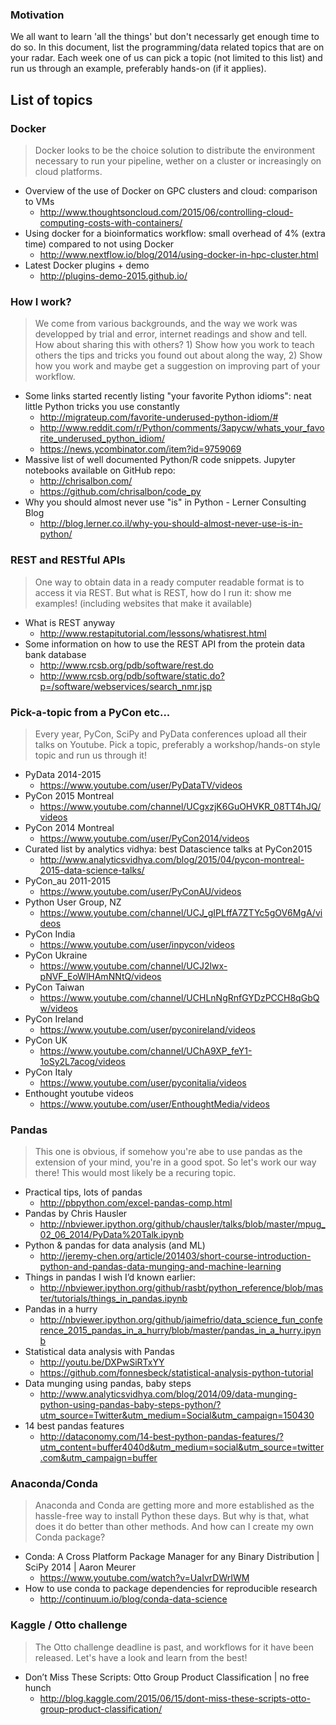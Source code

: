 ### Motivation

We all want to learn 'all the things' but don't necessarly get enough time to do so.
In this document, list the programming/data related topics that are on your radar.
Each week one of us can pick a topic (not limited to this list) and run us through an example, preferably hands-on (if it applies).

## List of topics

### Docker

> Docker looks to be the choice solution to distribute the environment necessary to run your pipeline,
  wether on a cluster or increasingly on cloud platforms.

* Overview of the use of Docker on GPC clusters and cloud: comparison to VMs
  * http://www.thoughtsoncloud.com/2015/06/controlling-cloud-computing-costs-with-containers/
* Using docker for a bioinformatics workflow: small overhead of 4% (extra time) compared to not using Docker
  * http://www.nextflow.io/blog/2014/using-docker-in-hpc-cluster.html
* Latest Docker plugins + demo
  * http://plugins-demo-2015.github.io/

### How I work?

> We come from various backgrounds, and the way we work was developped by trial and error, internet readings and
  show and tell. How about sharing this with others? 1) Show how you work to teach others the tips and tricks you
  found out about along the way, 2) Show how you work and maybe get a suggestion on improving part of your workflow.

* Some links started recently listing "your favorite Python idioms": neat little Python tricks you use constantly 
  * http://migrateup.com/favorite-underused-python-idiom/#
  * http://www.reddit.com/r/Python/comments/3apycw/whats_your_favorite_underused_python_idiom/
  * https://news.ycombinator.com/item?id=9759069
* Massive list of well documented Python/R code snippets. Jupyter notebooks available on GitHub repo:
  * http://chrisalbon.com/
  * https://github.com/chrisalbon/code_py
* Why you should almost never use "is" in Python - Lerner Consulting Blog
  * http://blog.lerner.co.il/why-you-should-almost-never-use-is-in-python/

### REST and RESTful APIs

> One way to obtain data in a ready computer readable format is to access it via REST. But what is REST, how do I
  run it: show me examples! (including websites that make it available)

* What is REST anyway
  * http://www.restapitutorial.com/lessons/whatisrest.html
* Some information on how to use the REST API from the protein data bank database
  * http://www.rcsb.org/pdb/software/rest.do
  * http://www.rcsb.org/pdb/software/static.do?p=/software/webservices/search_nmr.jsp

### Pick-a-topic from a PyCon etc...

> Every year, PyCon, SciPy and PyData conferences upload all their talks on Youtube. Pick a topic, preferably
  a workshop/hands-on style topic and run us through it!

* PyData 2014-2015
  * https://www.youtube.com/user/PyDataTV/videos
* PyCon 2015 Montreal
  * https://www.youtube.com/channel/UCgxzjK6GuOHVKR_08TT4hJQ/videos
* PyCon 2014 Montreal
  * https://www.youtube.com/user/PyCon2014/videos
* Curated list by analytics vidhya: best Datascience talks at PyCon2015
  * http://www.analyticsvidhya.com/blog/2015/04/pycon-montreal-2015-data-science-talks/
* PyCon_au 2011-2015
  * https://www.youtube.com/user/PyConAU/videos
* Python User Group, NZ
  * https://www.youtube.com/channel/UCJ_gIPLffA7ZTYc5gOV6MgA/videos
* PyCon India
  * https://www.youtube.com/user/inpycon/videos
* PyCon Ukraine
  * https://www.youtube.com/channel/UCJ2lwx-pNVF_EoWlHAmNNtQ/videos
* PyCon Taiwan
  * https://www.youtube.com/channel/UCHLnNgRnfGYDzPCCH8qGbQw/videos
* PyCon Ireland
  * https://www.youtube.com/user/pyconireland/videos
* PyCon UK
  * https://www.youtube.com/channel/UChA9XP_feY1-1oSy2L7acog/videos
* PyCon Italy
  * https://www.youtube.com/user/pyconitalia/videos
* Enthought youtube videos
  * https://www.youtube.com/user/EnthoughtMedia/videos

### Pandas

> This one is obvious, if somehow you're abe to use pandas as the extension of your mind, you're in a good spot. So let's work our way there! This would most likely be a recuring topic.
  
* Practical tips, lots of pandas
  * http://pbpython.com/excel-pandas-comp.html
* Pandas by Chris Hausler
  * http://nbviewer.ipython.org/github/chausler/talks/blob/master/mpug_02_06_2014/PyData%20Talk.ipynb
* Python & pandas for data analysis (and ML)
  * http://jeremy-chen.org/article/201403/short-course-introduction-python-and-pandas-data-munging-and-machine-learning
* Things in pandas I wish I’d known earlier:
  * http://nbviewer.ipython.org/github/rasbt/python_reference/blob/master/tutorials/things_in_pandas.ipynb
* Pandas in a hurry
  * http://nbviewer.ipython.org/github/jaimefrio/data_science_fun_conference_2015_pandas_in_a_hurry/blob/master/pandas_in_a_hurry.ipynb
* Statistical data analysis with Pandas
  * http://youtu.be/DXPwSiRTxYY
  * https://github.com/fonnesbeck/statistical-analysis-python-tutorial
* Data munging using pandas, baby steps
  * http://www.analyticsvidhya.com/blog/2014/09/data-munging-python-using-pandas-baby-steps-python/?utm_source=Twitter&utm_medium=Social&utm_campaign=150430
* 14 best pandas features
  * http://dataconomy.com/14-best-python-pandas-features/?utm_content=buffer4040d&utm_medium=social&utm_source=twitter.com&utm_campaign=buffer

### Anaconda/Conda

> Anaconda and Conda are getting more and more established as the hassle-free way to install Python these days. But why is that, what does it do better than other methods. And how can I create my own Conda package?

* Conda: A Cross Platform Package Manager for any Binary Distribution | SciPy 2014 | Aaron Meurer
  * https://www.youtube.com/watch?v=UaIvrDWrIWM
* How to use conda to package dependencies for reproducible research
  * http://continuum.io/blog/conda-data-science

### Kaggle / Otto challenge

> The Otto challenge deadline is past, and workflows for it have been released. Let's have a look and learn from
  the best!

* Don’t Miss These Scripts: Otto Group Product Classification | no free hunch
  * http://blog.kaggle.com/2015/06/15/dont-miss-these-scripts-otto-group-product-classification/

